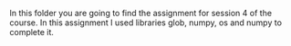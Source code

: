 In this folder you are going to find the assignment for session 4 of the course.
In this assignment I used libraries glob, numpy, os and numpy to complete it.